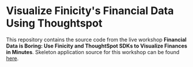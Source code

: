 # Visualize Finicity's Financial Data Using Thoughtspot
This repository contains the source code from the live workshop **Financial Data is Boring: Use Finicity and ThoughtSpot SDKs to Visualize Finances in Minutes**.
Skeleton application source for this workshop can be found [here](https://github.com/apimatic/finicity-data-using-thoughtspot).
